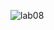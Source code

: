 
![lab08](https://user-images.githubusercontent.com/123714247/228446931-15de2d65-0d4a-4f83-a65e-eddca913b8a6.png)
